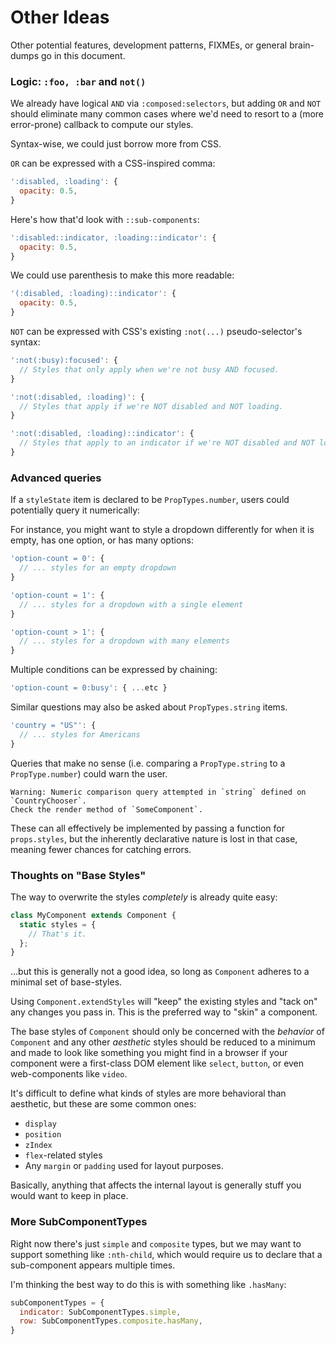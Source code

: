 # Other Ideas

Other potential features, development patterns, FIXMEs, or general brain-dumps go in this document.

### Logic: `:foo, :bar` and `not()`

We already have logical `AND` via `:composed:selectors`, but adding `OR` and `NOT` should eliminate many common cases where we'd need to resort to a (more error-prone) callback to compute our styles.

Syntax-wise, we could just borrow more from CSS.

`OR` can be expressed with a CSS-inspired comma:

```js
':disabled, :loading': {
  opacity: 0.5,
}
```

Here's how that'd look with `::sub-components`:

```js
':disabled::indicator, :loading::indicator': {
  opacity: 0.5,
}
```

We could use parenthesis to make this more readable:

```js
'(:disabled, :loading)::indicator': {
  opacity: 0.5,
}
```

`NOT` can be expressed with CSS's existing `:not(...)` pseudo-selector's syntax:

```js
':not(:busy):focused': {
  // Styles that only apply when we're not busy AND focused.
}
```

```js
':not(:disabled, :loading)': {
  // Styles that apply if we're NOT disabled and NOT loading.
}
```

```js
':not(:disabled, :loading)::indicator': {
  // Styles that apply to an indicator if we're NOT disabled and NOT loading.
}
```

### Advanced queries

If a `styleState` item is declared to be `PropTypes.number`, users could potentially query it numerically:

For instance, you might want to style a dropdown differently for when it is empty, has one option, or has many options:

```js
'option-count = 0': {
  // ... styles for an empty dropdown
}

'option-count = 1': {
  // ... styles for a dropdown with a single element
}

'option-count > 1': {
  // ... styles for a dropdown with many elements
}
```

Multiple conditions can be expressed by chaining:

```js
'option-count = 0:busy': { ...etc }
```

Similar questions may also be asked about `PropTypes.string` items.

```js
'country = "US"': {
  // ... styles for Americans
}
```

Queries that make no sense (i.e. comparing a `PropType.string` to a
`PropType.number`) could warn the user.

```
Warning: Numeric comparison query attempted in `string` defined on `CountryChooser`.
Check the render method of `SomeComponent`.
```

These can all effectively be implemented by passing a function for `props.styles`, but the inherently declarative nature is lost in that case, meaning fewer chances for catching errors.

### Thoughts on "Base Styles"

The way to overwrite the styles *completely* is already quite easy:

```js
class MyComponent extends Component {
  static styles = {
    // That's it.
  };
}
```

...but this is generally not a good idea, so long as `Component` adheres to a minimal set of base-styles.

Using `Component.extendStyles` will "keep" the existing styles and "tack on" any changes you pass in. This is the preferred way to "skin" a component.

The base styles of `Component` should only be concerned with the *behavior* of `Component` and any other *aesthetic* styles should be reduced to a minimum and made to look like something you might find in a browser if your component were a first-class DOM element like `select`, `button`, or even web-components like `video`.

It's difficult to define what kinds of styles are more behavioral than aesthetic, but these are some common ones:

- `display`
- `position`
- `zIndex`
- `flex`-related styles
- Any `margin` or `padding` used for layout purposes.

Basically, anything that affects the internal layout is generally stuff you would want to keep in place.

### More SubComponentTypes

Right now there's just `simple` and `composite` types, but we may want to support something like `:nth-child`, which would require us to declare that a sub-component appears multiple times.

I'm thinking the best way to do this is with something like `.hasMany`:

```js
subComponentTypes = {
  indicator: SubComponentTypes.simple,
  row: SubComponentTypes.composite.hasMany,
}
```
